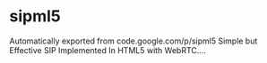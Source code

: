 # sipml5
Automatically exported from code.google.com/p/sipml5
Simple but Effective SIP Implemented In HTML5 with WebRTC....
